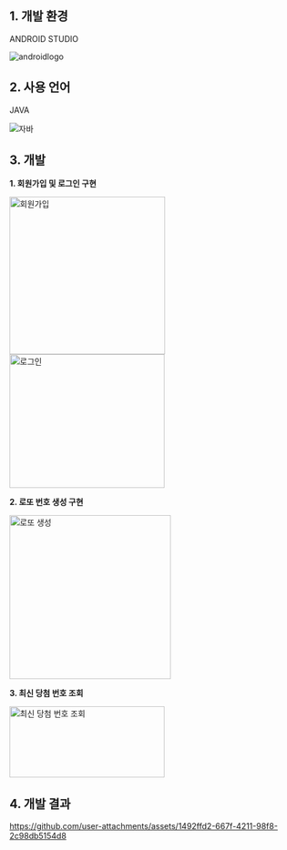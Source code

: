 ## 1. 개발 환경
ANDROID STUDIO

![androidlogo](https://user-images.githubusercontent.com/62701551/85113140-c676f000-b251-11ea-8863-d20db586a409.png)

## 2. 사용 언어
JAVA

![자바](https://user-images.githubusercontent.com/62701551/85309928-4caf6280-b4ee-11ea-9580-e3d5099bea47.png) 

## 3. 개발 

**1. 회원가입 및 로그인 구현**


<img width="273" height="277" alt="회원가입" src="https://github.com/user-attachments/assets/0a60c041-8840-4f9c-84d7-de8b37a88365" />
<img width="272" height="235" alt="로그인" src="https://github.com/user-attachments/assets/497560be-1c2b-4a35-b745-0edf0d5483bd" />


**2. 로또 번호 생성 구현**


<img width="283" height="288" alt="로또 생성" src="https://github.com/user-attachments/assets/7768084a-acd1-4fc0-88f8-101e444ce034" />

**3. 최신 당첨 번호 조회**


<img width="272" height="125" alt="최신 당첨 번호 조회" src="https://github.com/user-attachments/assets/fda350e2-a027-4bfe-b7c0-7d2dea0cc3f7" />


## 4. 개발 결과
https://github.com/user-attachments/assets/1492ffd2-667f-4211-98f8-2c98db5154d8
